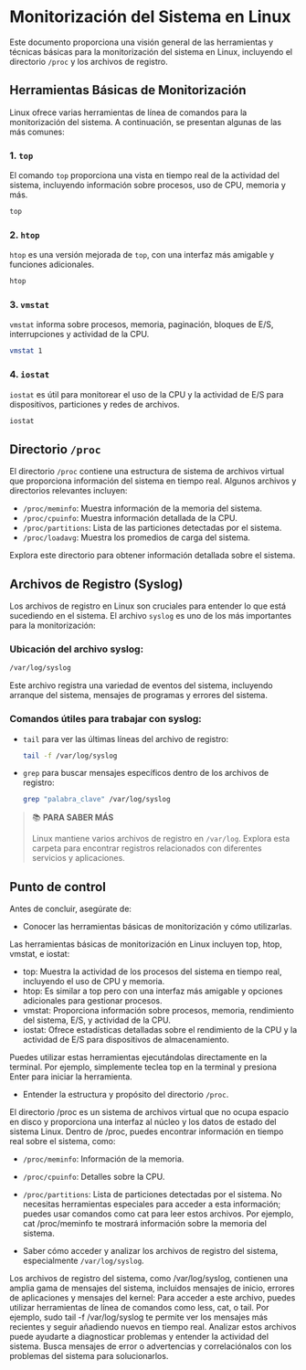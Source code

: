 # Monitorización del Sistema en Linux

Este documento proporciona una visión general de las herramientas y técnicas básicas para la monitorización del sistema en Linux, incluyendo el directorio `/proc` y los archivos de registro.

## Herramientas Básicas de Monitorización

Linux ofrece varias herramientas de línea de comandos para la monitorización del sistema. A continuación, se presentan algunas de las más comunes:

### 1. `top`

El comando `top` proporciona una vista en tiempo real de la actividad del sistema, incluyendo información sobre procesos, uso de CPU, memoria y más.

~~~sh
top
~~~

### 2. `htop`

`htop` es una versión mejorada de `top`, con una interfaz más amigable y funciones adicionales.

~~~sh
htop
~~~

### 3. `vmstat`

`vmstat` informa sobre procesos, memoria, paginación, bloques de E/S, interrupciones y actividad de la CPU.

~~~sh
vmstat 1
~~~

### 4. `iostat`

`iostat` es útil para monitorear el uso de la CPU y la actividad de E/S para dispositivos, particiones y redes de archivos.

~~~sh
iostat
~~~

## Directorio `/proc`

El directorio `/proc` contiene una estructura de sistema de archivos virtual que proporciona información del sistema en tiempo real. Algunos archivos y directorios relevantes incluyen:

- `/proc/meminfo`: Muestra información de la memoria del sistema.
- `/proc/cpuinfo`: Muestra información detallada de la CPU.
- `/proc/partitions`: Lista de las particiones detectadas por el sistema.
- `/proc/loadavg`: Muestra los promedios de carga del sistema.

Explora este directorio para obtener información detallada sobre el sistema.

## Archivos de Registro (Syslog)

Los archivos de registro en Linux son cruciales para entender lo que está sucediendo en el sistema. El archivo `syslog` es uno de los más importantes para la monitorización:

### Ubicación del archivo syslog:

~~~sh
/var/log/syslog
~~~

Este archivo registra una variedad de eventos del sistema, incluyendo arranque del sistema, mensajes de programas y errores del sistema.

### Comandos útiles para trabajar con syslog:

- `tail` para ver las últimas líneas del archivo de registro:
  
  ~~~sh
  tail -f /var/log/syslog
  ~~~

- `grep` para buscar mensajes específicos dentro de los archivos de registro:
  
  ~~~sh
  grep "palabra_clave" /var/log/syslog
  ~~~

> :books: **PARA SABER MÁS**
>
> Linux mantiene varios archivos de registro en `/var/log`. Explora esta carpeta para encontrar registros relacionados con diferentes servicios y aplicaciones.

## Punto de control

Antes de concluir, asegúrate de:

- Conocer las herramientas básicas de monitorización y cómo utilizarlas.

Las herramientas básicas de monitorización en Linux incluyen top, htop, vmstat, e iostat:

- top: Muestra la actividad de los procesos del sistema en tiempo real, incluyendo el uso de CPU y memoria.
- htop: Es similar a top pero con una interfaz más amigable y opciones adicionales para gestionar procesos.
- vmstat: Proporciona información sobre procesos, memoria, rendimiento del sistema, E/S, y actividad de la CPU.
- iostat: Ofrece estadísticas detalladas sobre el rendimiento de la CPU y la actividad de E/S para dispositivos de almacenamiento.

Puedes utilizar estas herramientas ejecutándolas directamente en la terminal. Por ejemplo, simplemente teclea top en la terminal y presiona Enter para iniciar la herramienta.

- Entender la estructura y propósito del directorio `/proc`.

El directorio /proc es un sistema de archivos virtual que no ocupa espacio en disco y proporciona una interfaz al núcleo y los datos de estado del sistema Linux. Dentro de /proc, puedes encontrar información en tiempo real sobre el sistema, como:

- `/proc/meminfo`: Información de la memoria.
- `/proc/cpuinfo`: Detalles sobre la CPU.
- `/proc/partitions`: Lista de particiones detectadas por el sistema.
No necesitas herramientas especiales para acceder a esta información; puedes usar comandos como cat para leer estos archivos. Por ejemplo, cat /proc/meminfo te mostrará información sobre la memoria del sistema.

- Saber cómo acceder y analizar los archivos de registro del sistema, especialmente `/var/log/syslog`.

Los archivos de registro del sistema, como /var/log/syslog, contienen una amplia gama de mensajes del sistema, incluidos mensajes de inicio, errores de aplicaciones y mensajes del kernel:
Para acceder a este archivo, puedes utilizar herramientas de línea de comandos como less, cat, o tail. Por ejemplo, sudo tail -f /var/log/syslog te permite ver los mensajes más recientes y seguir añadiendo nuevos en tiempo real.
Analizar estos archivos puede ayudarte a diagnosticar problemas y entender la actividad del sistema. Busca mensajes de error o advertencias y correlaciónalos con los problemas del sistema para solucionarlos.
